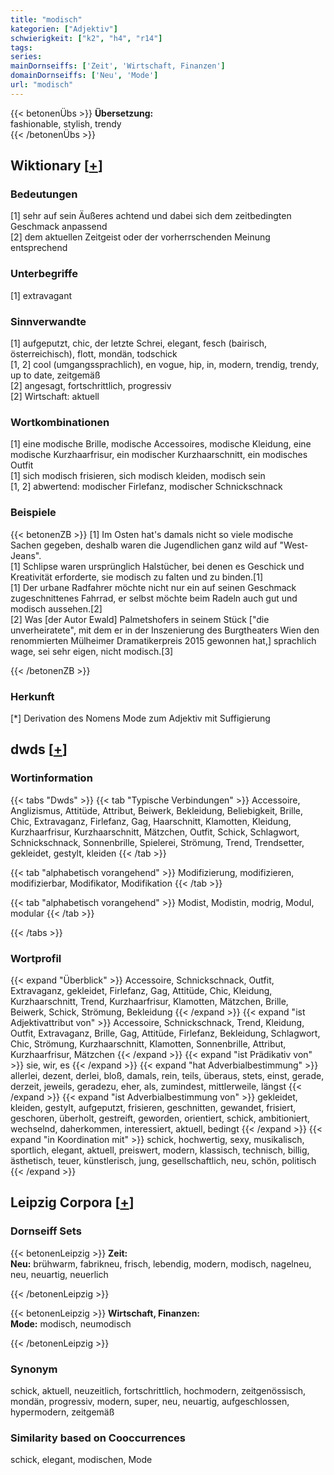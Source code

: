 ```yaml
---
title: "modisch"
kategorien: ["Adjektiv"]
schwierigkeit: ["k2", "h4", "r14"]
tags:
series:
mainDornseiffs: ['Zeit', 'Wirtschaft, Finanzen']
domainDornseiffs: ['Neu', 'Mode']
url: "modisch"
---
```


{{< betonenÜbs >}}
**Übersetzung:**  
fashionable, stylish, trendy  
{{< /betonenÜbs >}}

## Wiktionary [[+](https://de.wiktionary.org/wiki/modisch)]

### Bedeutungen
[1] sehr auf sein Äußeres achtend und dabei sich dem zeitbedingten Geschmack anpassend  
[2] dem aktuellen Zeitgeist oder der vorherrschenden Meinung entsprechend  

### Unterbegriffe
[1] extravagant  

### Sinnverwandte
[1] aufgeputzt, chic, der letzte Schrei, elegant, fesch (bairisch, österreichisch), flott, mondän, todschick  
[1, 2] cool (umgangssprachlich), en vogue, hip, in, modern, trendig, trendy, up to date, zeitgemäß  
[2] angesagt, fortschrittlich, progressiv  
[2] Wirtschaft: aktuell  

### Wortkombinationen
[1] eine modische Brille, modische Accessoires, modische Kleidung, eine modische Kurzhaarfrisur, ein modischer Kurzhaarschnitt, ein modisches Outfit  
[1] sich modisch frisieren, sich modisch kleiden, modisch sein  
[1, 2] abwertend: modischer Firlefanz, modischer Schnickschnack  

### Beispiele
{{< betonenZB >}}
[1] Im Osten hat's damals nicht so viele modische Sachen gegeben, deshalb waren die Jugendlichen ganz wild auf "West-Jeans".  
[1] Schlipse waren ursprünglich Halstücher, bei denen es Geschick und Kreativität erforderte, sie modisch zu falten und zu binden.[1]  
[1] Der urbane Radfahrer möchte nicht nur ein auf seinen Geschmack zugeschnittenes Fahrrad, er selbst möchte beim Radeln auch gut und modisch aussehen.[2]  
[2] Was [der Autor Ewald] Palmetshofers in seinem Stück ["die unverheiratete", mit dem er in der Inszenierung des Burgtheaters Wien den renommierten Mülheimer Dramatikerpreis 2015 gewonnen hat,] sprachlich wage, sei sehr eigen, nicht modisch.[3]  

{{< /betonenZB >}}
### Herkunft
[*] Derivation des Nomens Mode zum Adjektiv mit Suffigierung  



## dwds [[+](https://www.dwds.de/wb/modisch)]

### Wortinformation
{{< tabs "Dwds" >}}
{{< tab "Typische Verbindungen" >}}
Accessoire, Anglizismus, Attitüde, Attribut, Beiwerk, Bekleidung, Beliebigkeit, Brille, Chic, Extravaganz, Firlefanz, Gag, Haarschnitt, Klamotten, Kleidung, Kurzhaarfrisur, Kurzhaarschnitt, Mätzchen, Outfit, Schick, Schlagwort, Schnickschnack, Sonnenbrille, Spielerei, Strömung, Trend, Trendsetter, gekleidet, gestylt, kleiden
{{< /tab >}}

{{< tab "alphabetisch vorangehend" >}}
Modifizierung, modifizieren, modifizierbar, Modifikator, Modifikation
{{< /tab >}}

{{< tab "alphabetisch vorangehend" >}}
Modist, Modistin, modrig, Modul, modular
{{< /tab >}}

{{< /tabs >}}

### Wortprofil
{{< expand "Überblick" >}} Accessoire, Schnickschnack, Outfit, Extravaganz, gekleidet, Firlefanz, Gag, Attitüde, Chic, Kleidung, Kurzhaarschnitt, Trend, Kurzhaarfrisur, Klamotten, Mätzchen, Brille, Beiwerk, Schick, Strömung, Bekleidung {{< /expand >}}
{{< expand "ist Adjektivattribut von" >}} Accessoire, Schnickschnack, Trend, Kleidung, Outfit, Extravaganz, Brille, Gag, Attitüde, Firlefanz, Bekleidung, Schlagwort, Chic, Strömung, Kurzhaarschnitt, Klamotten, Sonnenbrille, Attribut, Kurzhaarfrisur, Mätzchen {{< /expand >}}
{{< expand "ist Prädikativ von" >}} sie, wir, es {{< /expand >}}
{{< expand "hat Adverbialbestimmung" >}} allerlei, dezent, derlei, bloß, damals, rein, teils, überaus, stets, einst, gerade, derzeit, jeweils, geradezu, eher, als, zumindest, mittlerweile, längst {{< /expand >}}
{{< expand "ist Adverbialbestimmung von" >}} gekleidet, kleiden, gestylt, aufgeputzt, frisieren, geschnitten, gewandet, frisiert, geschoren, überholt, gestreift, geworden, orientiert, schick, ambitioniert, wechselnd, daherkommen, interessiert, aktuell, bedingt {{< /expand >}}
{{< expand "in Koordination mit" >}} schick, hochwertig, sexy, musikalisch, sportlich, elegant, aktuell, preiswert, modern, klassisch, technisch, billig, ästhetisch, teuer, künstlerisch, jung, gesellschaftlich, neu, schön, politisch {{< /expand >}}

## Leipzig Corpora [[+](https://corpora.uni-leipzig.de/en/res?word=modisch&corpusId=deu_newscrawl-public_2018)]

### Dornseiff Sets
{{< betonenLeipzig >}}
**Zeit:**  
**Neu:** brühwarm, fabrikneu, frisch, lebendig, modern, modisch, nagelneu, neu, neuartig, neuerlich  

{{< /betonenLeipzig >}}


{{< betonenLeipzig >}}
**Wirtschaft, Finanzen:**  
**Mode:** modisch, neumodisch  

{{< /betonenLeipzig >}}

### Synonym
schick, aktuell, neuzeitlich, fortschrittlich, hochmodern, zeitgenössisch, mondän, progressiv, modern, super, neu, neuartig, aufgeschlossen, hypermodern, zeitgemäß


### Similarity based on Cooccurrences
schick, elegant, modischen, Mode

